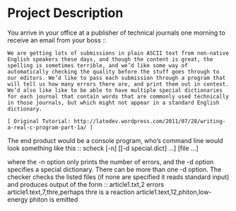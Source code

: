 Project Description
======
You arrive in your office at a publisher of technical journals one morning to receive an email from your boss ::

	We are getting lots of submissions in plain ASCII text from non-native English speakers these days, and though the content is great, the spelling is sometimes terrible, and we’d like some way of automatically checking the quality before the stuff goes through to our editors. We’d like to pass each submission through a program that will tell us how many errors there are, and print them out in context. We’d also like like to be able to have multiple special dictionaries for each journal that contain words that are commonly used technically in those journals, but which might not appear in a standard English dictionary.

	[ Original Tutorial: http://latedev.wordpress.com/2011/07/28/writing-a-real-c-program-part-1a/ ]

The end product would be a console program, who’s command line would look something like this :: 
	scheck [-n] [[-d special.dict] ...] [file ...]

where the -n option only prints the number of errors, and the -d option specifies a special dictionary. There can be more than one -d option. The checker checks the listed files (if none are specified it reads standard input) and produces output of the form ::
	article1.txt,2 errors
	article1.text,7,thre,perhaps thre is a reaction 
	article1.text,12,phiton,low-energy phiton is emitted
